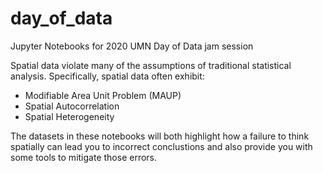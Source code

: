 # day_of_data
Jupyter Notebooks for 2020 UMN Day of Data jam session

Spatial data violate many of the assumptions of traditional statistical analysis.
Specifically, spatial data often exhibit:

* Modifiable Area Unit Problem (MAUP)
* Spatial Autocorrelation
* Spatial Heterogeneity

The datasets in these notebooks will both highlight how a failure to think spatially
can lead you to incorrect conclustions and also provide you with some tools to 
mitigate those errors.
